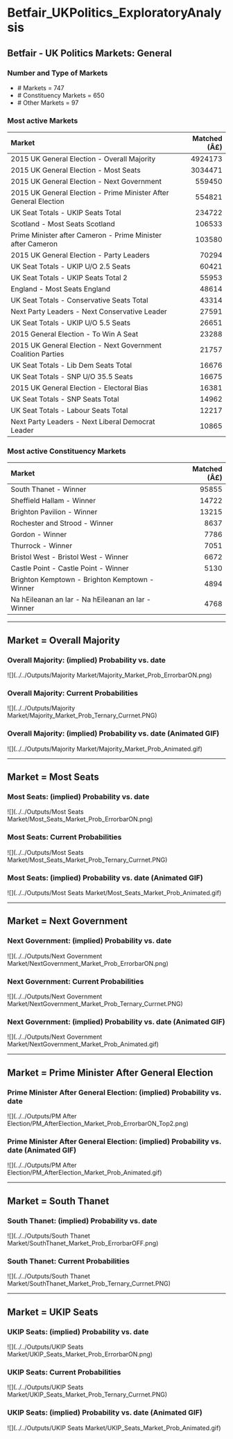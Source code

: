 # Betfair_UKPolitics_ExploratoryAnalysis



## Betfair - UK Politics Markets: General

### Number and Type of Markets

- \# Markets = 747
- \# Constituency Markets = 650
- \# Other Markets = 97

### Most active Markets


|Market                                                           | Matched (Â£)|
|:----------------------------------------------------------------|------------:|
|2015 UK General Election - Overall Majority                      |      4924173|
|2015 UK General Election - Most Seats                            |      3034471|
|2015 UK General Election - Next Government                       |       559450|
|2015 UK General Election - Prime Minister After General Election |       554821|
|UK Seat Totals - UKIP Seats Total                                |       234722|
|Scotland - Most Seats Scotland                                   |       106533|
|Prime Minister after Cameron - Prime Minister after Cameron      |       103580|
|2015 UK General Election - Party Leaders                         |        70294|
|UK Seat Totals - UKIP U/O 2.5 Seats                              |        60421|
|UK Seat Totals - UKIP Seats Total 2                              |        55953|
|England - Most Seats England                                     |        48614|
|UK Seat Totals - Conservative Seats Total                        |        43314|
|Next Party Leaders - Next Conservative Leader                    |        27591|
|UK Seat Totals - UKIP U/O 5.5 Seats                              |        26651|
|2015 General Election - To Win A Seat                            |        23288|
|2015 UK General Election - Next Government Coalition Parties     |        21757|
|UK Seat Totals - Lib Dem Seats Total                             |        16676|
|UK Seat Totals - SNP U/O 35.5 Seats                              |        16675|
|2015 UK General Election - Electoral Bias                        |        16381|
|UK Seat Totals - SNP Seats Total                                 |        14962|
|UK Seat Totals - Labour Seats Total                              |        12217|
|Next Party Leaders - Next Liberal Democrat Leader                |        10865|

### Most active Constituency Markets


|Market                                             | Matched (Â£)|
|:--------------------------------------------------|------------:|
|South Thanet - Winner                              |        95855|
|Sheffield Hallam - Winner                          |        14722|
|Brighton Pavilion - Winner                         |        13215|
|Rochester and Strood - Winner                      |         8637|
|Gordon - Winner                                    |         7786|
|Thurrock - Winner                                  |         7051|
|Bristol West - Bristol West - Winner               |         6672|
|Castle Point - Castle Point - Winner               |         5130|
|Brighton Kemptown - Brighton Kemptown - Winner     |         4894|
|Na hEileanan an Iar - Na hEileanan an Iar - Winner |         4768|

--- 

## Market = Overall Majority

### Overall Majority: (implied) Probability vs. date

![](../../Outputs/Majority Market/Majority_Market_Prob_ErrorbarON.png)

### Overall Majority: Current Probabilities

![](../../Outputs/Majority Market/Majority_Market_Prob_Ternary_Currnet.PNG)

### Overall Majority: (implied) Probability vs. date (Animated GIF)

![](../../Outputs/Majority Market/Majority_Market_Prob_Animated.gif)

---

## Market = Most Seats

### Most Seats: (implied) Probability vs. date

![](../../Outputs/Most Seats Market/Most_Seats_Market_Prob_ErrorbarON.png)

### Most Seats: Current Probabilities

![](../../Outputs/Most Seats Market/Most_Seats_Market_Prob_Ternary_Currnet.PNG)

### Most Seats: (implied) Probability vs. date (Animated GIF)

![](../../Outputs/Most Seats Market/Most_Seats_Market_Prob_Animated.gif)

---

## Market = Next Government

### Next Government: (implied) Probability vs. date

![](../../Outputs/Next Government Market/NextGovernment_Market_Prob_ErrorbarON.png)

### Next Government: Current Probabilities

![](../../Outputs/Next Government Market/NextGovernment_Market_Prob_Ternary_Currnet.PNG)

### Next Government: (implied) Probability vs. date (Animated GIF)

![](../../Outputs/Next Government Market/NextGovernment_Market_Prob_Animated.gif)

---

## Market = Prime Minister After General Election

### Prime Minister After General Election: (implied) Probability vs. date

![](../../Outputs/PM After Election/PM_AfterElection_Market_Prob_ErrorbarON_Top2.png)

### Prime Minister After General Election: (implied) Probability vs. date (Animated GIF)

![](../../Outputs/PM After Election/PM_AfterElection_Market_Prob_Animated.gif)

---

## Market = South Thanet

### South Thanet: (implied) Probability vs. date

![](../../Outputs/South Thanet Market/SouthThanet_Market_Prob_ErrorbarOFF.png)

### South Thanet: Current Probabilities

![](../../Outputs/South Thanet Market/SouthThanet_Market_Prob_Ternary_Currnet.PNG)

---

## Market = UKIP Seats

### UKIP Seats: (implied) Probability vs. date

![](../../Outputs/UKIP Seats Market/UKIP_Seats_Market_Prob_ErrorbarON.png)

### UKIP Seats: Current Probabilities

![](../../Outputs/UKIP Seats Market/UKIP_Seats_Market_Prob_Ternary_Currnet.PNG)

### UKIP Seats: (implied) Probability vs. date (Animated GIF)

![](../../Outputs/UKIP Seats Market/UKIP_Seats_Market_Prob_Animated.gif)







